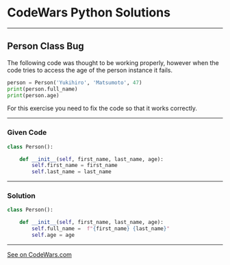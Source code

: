 # CodeWars Python Solutions

---

## Person Class Bug

The following code was thought to be working properly, however when the code tries to access the age of the person instance it fails.


```python
person = Person('Yukihiro', 'Matsumoto', 47)
print(person.full_name)
print(person.age)
```

For this exercise you need to fix the code so that it works correctly.


---

### Given Code


```python
class Person():

    def __init__(self, first_name, last_name, age):
        self.first_name = first_name
        self.last_name = last_name
```

---

### Solution


```python
class Person():

    def __init__(self, first_name, last_name, age):
        self.full_name =  f"{first_name} {last_name}"
        self.age = age
```

---


[See on CodeWars.com](https://www.codewars.com/kata/513f887e484edf3eb3000001)
